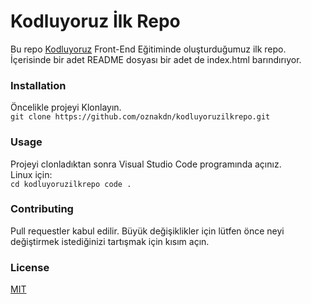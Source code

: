 # Kodluyoruz İlk Repo #

Bu repo [Kodluyoruz](https://www.kodluyoruz.org) Front-End Eğitiminde oluşturduğumuz ilk repo. İçerisinde bir adet README dosyası bir adet de index.html barındırıyor.

### Installation ###

Öncelikle projeyi Klonlayın.<br>
`` git clone https://github.com/oznakdn/kodluyoruzilkrepo.git ``

### Usage
Projeyi clonladıktan sonra Visual Studio Code programında açınız.<br>
Linux için: <br> 
``` cd kodluyoruzilkrepo code . ```

### Contributing ###
Pull requestler kabul edilir. Büyük değişiklikler için lütfen önce neyi değiştirmek istediğinizi tartışmak için kısım açın.

### License ###
[MIT]()
